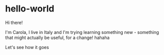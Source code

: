 # hello-world

Hi there!

I'm Carola, I live in Italy and I'm trying learning something new - something that might actually be useful, for a change! hahaha

Let's see how it goes
